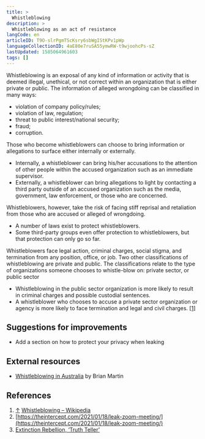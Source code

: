 ```yaml
---
title: >
  Whistleblowing
description: >
  Whistleblowing as an act of resistance
langCode: en
articleID: T9O-slrPgmTScKsry6sbWgIStKPv1pWp
languageCollectionID: 4aE80e7ruSA55ymwRW-t9wjoohcPs-sZ
lastUpdated: 1585064961603
tags: []
---
```


Whistleblowing is an exposal of any kind of information or activity that is deemed illegal, unethical, or not correct within an organization that is either private or public. The information of alleged wrongdoing can be classified in many ways:

-   violation of company policy/rules;
-   violation of law, regulation;
-   threat to public interest/national security;
-   fraud;
-   corruption.

Those who become whistleblowers can choose to bring information or allegations to surface either internally or externally.

-   Internally, a whistleblower can bring his/her accusations to the attention of other people within the accused organization such as an immediate supervisor.
-   Externally, a whistleblower can bring allegations to light by contacting a third party outside of an accused organization such as the media, government, law enforcement, or those who are concerned.

Whistleblowers, however, take the risk of facing stiff reprisal and retaliation from those who are accused or alleged of wrongdoing.

-   A number of laws exist to protect whistleblowers.
-   Some third-party groups even offer protection to whistleblowers, but that protection can only go so far.

Whistleblowers face legal action, criminal charges, social stigma, and termination from any position, office, or job. Two other classifications of whistleblowing are private and public. The classifications relate to the type of organizations someone chooses to whistle-blow on: private sector, or public sector

-   Whistleblowing in the public sector organization is more likely to result in criminal charges and possible custodial sentences.
-   A whistleblower who chooses to accuse a private sector organization or agency is more likely to face termination and legal and civil charges. [\[1\]](https://webcache.googleusercontent.com/search?q=cache:VEHxfa7W_t0J:https://www.activisthandbook.org/index.php/Whistleblowing+&cd=5&hl=nl&ct=clnk&gl=nl&client=safari#cite_note-1)

## Suggestions for improvements

-   Add a section on how to protect your privacy when leaking

## External resources

-   [Whistleblowing in Australia](https://www.bmartin.cc/dissent/) by Brian Martin

## References

1.  [↑](https://webcache.googleusercontent.com/search?q=cache:VEHxfa7W_t0J:https://www.activisthandbook.org/index.php/Whistleblowing+&cd=5&hl=nl&ct=clnk&gl=nl&client=safari#cite_ref-1) [Whistleblowing – Wikipedia](https://en.wikipedia.org/wiki/Whistleblower)
2.  [https://theintercept.com/2021/01/18/leak-zoom-meeting/](https://theintercept.com/2021/01/18/leak-zoom-meeting/)
3.  [Extinction Rebellion, ‘Truth Teller’](https://truthteller.life)